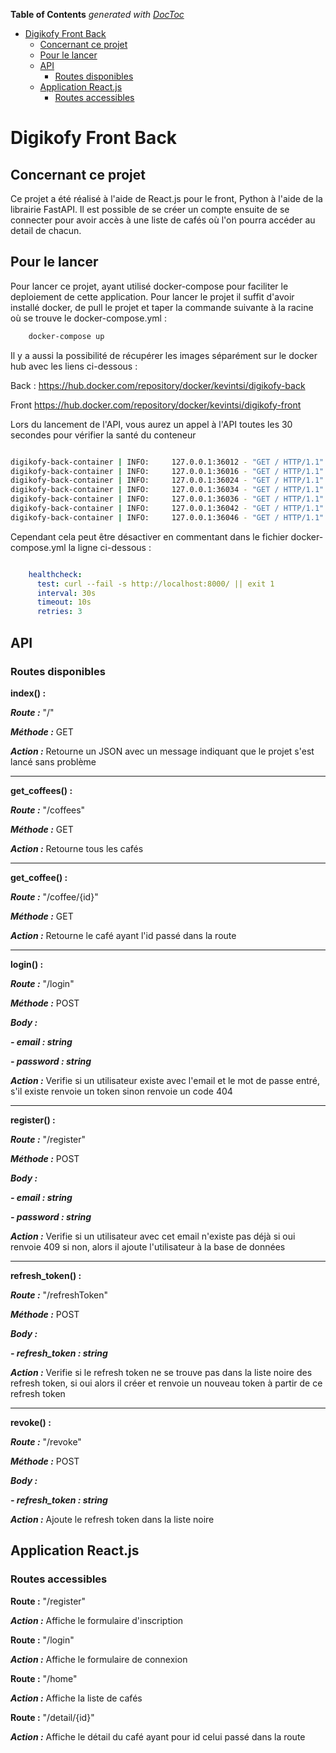 <!-- START doctoc generated TOC please keep comment here to allow auto update -->
<!-- DON'T EDIT THIS SECTION, INSTEAD RE-RUN doctoc TO UPDATE -->
**Table of Contents**  *generated with [DocToc](https://github.com/thlorenz/doctoc)*

- [Digikofy Front Back](#digikofy-front-back)
  - [Concernant ce projet](#concernant-ce-projet)
  - [Pour le lancer](#pour-le-lancer)
  - [API](#api)
    - [Routes disponibles](#routes-disponibles)
  - [Application React.js](#application-reactjs)
    - [Routes accessibles](#routes-accessibles)

<!-- END doctoc generated TOC please keep comment here to allow auto update -->

# Digikofy Front Back


## Concernant ce projet

Ce projet a été réalisé à l'aide de React.js pour le front, Python à l'aide de la librairie FastAPI. Il est possible de se créer un compte ensuite de se
connecter pour avoir accès à une liste de cafés où l'on pourra accéder au detail de chacun.

## Pour le lancer

Pour lancer ce projet, ayant utilisé docker-compose pour faciliter le deploiement de cette application. Pour lancer le projet il suffit d'avoir installé docker, de pull le projet et taper la commande suivante à la racine où se trouve le docker-compose.yml :

```bash
    docker-compose up
```

Il y a aussi la possibilité de récupérer les images séparément sur le docker hub avec les liens ci-dessous :

Back : https://hub.docker.com/repository/docker/kevintsi/digikofy-back

Front https://hub.docker.com/repository/docker/kevintsi/digikofy-front

Lors du lancement de l'API, vous aurez un appel à l'API toutes les 30 secondes pour vérifier la santé du conteneur 

```bash

digikofy-back-container | INFO:     127.0.0.1:36012 - "GET / HTTP/1.1" 200 OK
digikofy-back-container | INFO:     127.0.0.1:36016 - "GET / HTTP/1.1" 200 OK
digikofy-back-container | INFO:     127.0.0.1:36024 - "GET / HTTP/1.1" 200 OK
digikofy-back-container | INFO:     127.0.0.1:36034 - "GET / HTTP/1.1" 200 OK
digikofy-back-container | INFO:     127.0.0.1:36036 - "GET / HTTP/1.1" 200 OK
digikofy-back-container | INFO:     127.0.0.1:36042 - "GET / HTTP/1.1" 200 OK
digikofy-back-container | INFO:     127.0.0.1:36046 - "GET / HTTP/1.1" 200 OK

```

Cependant cela peut être désactiver en commentant 
dans le fichier docker-compose.yml la ligne ci-dessous :

```yml

    healthcheck:
      test: curl --fail -s http://localhost:8000/ || exit 1
      interval: 30s
      timeout: 10s
      retries: 3
```

## API

### Routes disponibles 


**index() :** 

***Route :*** "/"

***Méthode :*** GET

***Action :*** Retourne un JSON avec un message indiquant que le projet s'est lancé sans problème

-------------

**get_coffees() :** 

***Route :*** "/coffees"

***Méthode :*** GET

***Action :*** Retourne tous les cafés

-------------

**get_coffee() :** 

***Route :*** "/coffee/{id}"

***Méthode :*** GET

***Action :*** Retourne le café ayant l'id passé dans la route

-------------

**login() :** 

***Route :*** "/login"

***Méthode :*** POST

***Body :***

***- email : string***

***- password : string***

***Action :*** Verifie si un utilisateur existe avec l'email et le mot de passe entré, s'il existe renvoie un token sinon renvoie un code 404

-------------

**register() :** 

***Route :*** "/register"

***Méthode :*** POST

***Body :***

***- email : string***

***- password : string***

***Action :*** Verifie si un utilisateur avec cet email n'existe pas déjà si oui renvoie 409 si non, alors il ajoute l'utilisateur à la base de données

---------------


**refresh_token() :** 

***Route :*** "/refreshToken"

***Méthode :*** POST

***Body :***

***- refresh_token : string***

***Action :*** Verifie si le refresh token ne se trouve pas dans la liste noire des refresh token, si oui alors il créer et renvoie un nouveau token à partir de ce refresh token

-----------------


**revoke() :** 

***Route :*** "/revoke"

***Méthode :*** POST

***Body :***

***- refresh_token : string***

***Action :*** Ajoute le refresh token dans la liste noire


## Application React.js


### Routes accessibles


**Route :** "/register"

***Action :*** Affiche le formulaire d'inscription

**Route :** "/login"

***Action :*** Affiche le formulaire de connexion

**Route :** "/home"

***Action :*** Affiche la liste de cafés

**Route :** "/detail/{id}"

***Action :*** Affiche le détail du café ayant pour id celui passé dans la route



